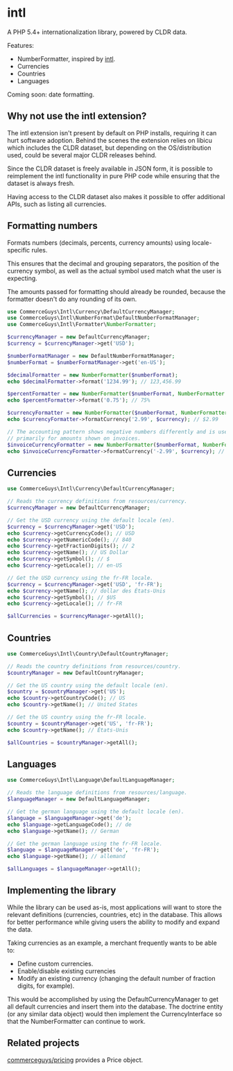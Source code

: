 intl
=====

A PHP 5.4+ internationalization library, powered by CLDR data.

Features: 
- NumberFormatter, inspired by [intl](http://php.net/manual/en/class.numberformatter.php).
- Currencies
- Countries
- Languages

Coming soon: date formatting.

Why not use the intl extension?
-------------------------------
The intl extension isn't present by default on PHP installs, requiring
it can hurt software adoption.
Behind the scenes the extension relies on libicu which includes the CLDR dataset,
but depending on the OS/distribution used, could be several major CLDR releases behind.

Since the CLDR dataset is freely available in JSON form, it is possible to
reimplement the intl functionality in pure PHP code while ensuring that the
dataset is always fresh.

Having access to the CLDR dataset also makes it possible to offer additional APIs,
such as listing all currencies.

Formatting numbers
------------------
Formats numbers (decimals, percents, currency amounts) using locale-specific rules.

This ensures that the decimal and grouping separators, the position of the currency
symbol, as well as the actual symbol used match what the user is expecting.

The amounts passed for formatting should already be rounded, because the
formatter doesn't do any rounding of its own.

```php
use CommerceGuys\Intl\Currency\DefaultCurrencyManager;
use CommerceGuys\Intl\NumberFormat\DefaultNumberFormatManager;
use CommerceGuys\Intl\Formatter\NumberFormatter;

$currencyManager = new DefaultCurrencyManager;
$currency = $currencyManager->get('USD');

$numberFormatManager = new DefaultNumberFormatManager;
$numberFormat = $numberFormatManager->get('en-US');

$decimalFormatter = new NumberFormatter($numberFormat);
echo $decimalFormatter->format('1234.99'); // 123,456.99

$percentFormatter = new NumberFormatter($numberFormat, NumberFormatter::PERCENT);
echo $percentFormatter->format('0.75'); // 75%

$currencyFormatter = new NumberFormatter($numberFormat, NumberFormatter::CURRENCY);
echo $currencyFormatter->formatCurrency('2.99', $currency); // $2.99

// The accounting pattern shows negative numbers differently and is used
// primarily for amounts shown on invoices.
$invoiceCurrencyFormatter = new NumberFormatter($numberFormat, NumberFormatter::CURRENCY_ACCOUNTING);
echo $invoiceCurrencyFormatter->formatCurrency('-2.99', $currency); // (2.99$)
```

Currencies
----------
```php
use CommerceGuys\Intl\Currency\DefaultCurrencyManager;

// Reads the currency definitions from resources/currency.
$currencyManager = new DefaultCurrencyManager;

// Get the USD currency using the default locale (en).
$currency = $currencyManager->get('USD');
echo $currency->getCurrencyCode(); // USD
echo $currency->getNumericCode(); // 840
echo $currency->getFractionDigits(); // 2
echo $currency->getName(); // US Dollar
echo $currency->getSymbol(); // $
echo $currency->getLocale(); // en-US

// Get the USD currency using the fr-FR locale.
$currency = $currencyManager->get('USD', 'fr-FR');
echo $currency->getName(); // dollar des États-Unis
echo $currency->getSymbol(); // $US
echo $currency->getLocale(); // fr-FR

$allCurrencies = $currencyManager->getAll();
```

Countries
---------
```php
use CommerceGuys\Intl\Country\DefaultCountryManager;

// Reads the country definitions from resources/country.
$countryManager = new DefaultCountryManager;

// Get the US country using the default locale (en).
$country = $countryManager->get('US');
echo $country->getCountryCode(); // US
echo $country->getName(); // United States

// Get the US country using the fr-FR locale.
$country = $countryManager->get('US', 'fr-FR');
echo $country->getName(); // États-Unis

$allCountries = $countryManager->getAll();
```

Languages
---------
```php
use CommerceGuys\Intl\Language\DefaultLanguageManager;

// Reads the language definitions from resources/language.
$languageManager = new DefaultLanguageManager;

// Get the german language using the default locale (en).
$language = $languageManager->get('de');
echo $language->getLanguageCode(); // de
echo $language->getName(); // German

// Get the german language using the fr-FR locale.
$language = $languageManager->get('de', 'fr-FR');
echo $language->getName(); // allemand

$allLanguages = $languageManager->getAll();
```

Implementing the library
------------------------
While the library can be used as-is, most applications will want to store the
relevant definitions (currencies, countries, etc) in the database.
This allows for better performance while giving users the ability to modify and
expand the data.

Taking currencies as an example, a merchant frequently wants to be able to:

- Define custom currencies.
- Enable/disable existing currencies
- Modify an existing currency (changing the default number of fraction digits, for example).

This would be accomplished by using the DefaultCurrencyManager to get all default currencies and
insert them into the database. The doctrine entity (or any similar data object) would then implement
the CurrencyInterface so that the NumberFormatter can continue to work.

Related projects
----------------
[commerceguys/pricing](http://github.com/commerceguys/pricing) provides a Price object.
